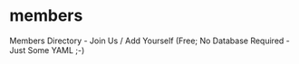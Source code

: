# members
Members Directory - Join Us / Add Yourself  (Free; No Database Required - Just Some YAML ;-) 
